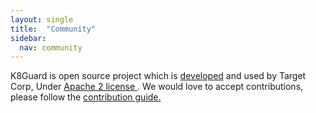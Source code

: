 ```yaml
---
layout: single
title:  "Community"
sidebar:
  nav: community
---
```


K8Guard is open source project which is <a href="/community/authors/">developed</a> and used by Target Corp, Under <a href="/community/license/">Apache 2 license <a/>. We would love to accept contributions, please follow the <a href="/community/contribute/"> contribution guide. </a>
